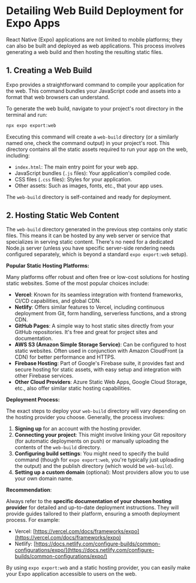 # Detailing Web Build Deployment for Expo Apps

React Native (Expo) applications are not limited to mobile platforms; they can also be built and deployed as web applications. This process involves generating a web build and then hosting the resulting static files.

## 1. Creating a Web Build

Expo provides a straightforward command to compile your application for the web. This command bundles your JavaScript code and assets into a format that web browsers can understand.

To generate the web build, navigate to your project's root directory in the terminal and run:

```bash
npx expo export:web
```

Executing this command will create a `web-build` directory (or a similarly named one, check the command output) in your project's root. This directory contains all the static assets required to run your app on the web, including:

*   `index.html`: The main entry point for your web app.
*   JavaScript bundles (`.js` files): Your application's compiled code.
*   CSS files (`.css` files): Styles for your application.
*   Other assets: Such as images, fonts, etc., that your app uses.

The `web-build` directory is self-contained and ready for deployment.

## 2. Hosting Static Web Content

The `web-build` directory generated in the previous step contains only static files. This means it can be hosted by any web server or service that specializes in serving static content. There's no need for a dedicated Node.js server (unless you have specific server-side rendering needs configured separately, which is beyond a standard `expo export:web` setup).

**Popular Static Hosting Platforms:**

Many platforms offer robust and often free or low-cost solutions for hosting static websites. Some of the most popular choices include:

*   **Vercel**: Known for its seamless integration with frontend frameworks, CI/CD capabilities, and global CDN.
*   **Netlify**: Offers similar features to Vercel, including continuous deployment from Git, form handling, serverless functions, and a strong CDN.
*   **GitHub Pages**: A simple way to host static sites directly from your GitHub repositories. It's free and great for project sites and documentation.
*   **AWS S3 (Amazon Simple Storage Service)**: Can be configured to host static websites. Often used in conjunction with Amazon CloudFront (a CDN) for better performance and HTTPS.
*   **Firebase Hosting**: Part of Google's Firebase suite, it provides fast and secure hosting for static assets, with easy setup and integration with other Firebase services.
*   **Other Cloud Providers**: Azure Static Web Apps, Google Cloud Storage, etc., also offer similar static hosting capabilities.

**Deployment Process:**

The exact steps to deploy your `web-build` directory will vary depending on the hosting provider you choose. Generally, the process involves:

1.  **Signing up** for an account with the hosting provider.
2.  **Connecting your project**: This might involve linking your Git repository (for automatic deployments on push) or manually uploading the contents of the `web-build` directory.
3.  **Configuring build settings**: You might need to specify the build command (though for `expo export:web`, you're typically just uploading the output) and the publish directory (which would be `web-build`).
4.  **Setting up a custom domain** (optional): Most providers allow you to use your own domain name.

**Recommendation**:

Always refer to the **specific documentation of your chosen hosting provider** for detailed and up-to-date deployment instructions. They will provide guides tailored to their platform, ensuring a smooth deployment process. For example:

*   Vercel: [https://vercel.com/docs/frameworks/expo](https://vercel.com/docs/frameworks/expo)
*   Netlify: [https://docs.netlify.com/configure-builds/common-configurations/expo/](https://docs.netlify.com/configure-builds/common-configurations/expo/)

By using `expo export:web` and a static hosting provider, you can easily make your Expo application accessible to users on the web.
